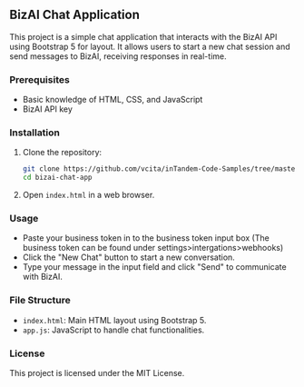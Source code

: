 ## BizAI Chat Application

This project is a simple chat application that interacts with the BizAI API using Bootstrap 5 for layout. It allows users to start a new chat session and send messages to BizAI, receiving responses in real-time.

### Prerequisites

- Basic knowledge of HTML, CSS, and JavaScript
- BizAI API key

### Installation

1. Clone the repository:
   ```bash
   git clone https://github.com/vcita/inTandem-Code-Samples/tree/master/BizAI-SimpleAIChat
   cd bizai-chat-app
   ```

2. Open `index.html` in a web browser.

### Usage
- Paste your business token in to the business token input box (The business token can be found under settings>intergations>webhooks)
- Click the "New Chat" button to start a new conversation.
- Type your message in the input field and click "Send" to communicate with BizAI.

### File Structure

- `index.html`: Main HTML layout using Bootstrap 5.
- `app.js`: JavaScript to handle chat functionalities.

### License

This project is licensed under the MIT License.